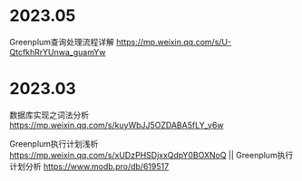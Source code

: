 
# 2023.05

Greenplum查询处理流程详解 https://mp.weixin.qq.com/s/U-QtcfkhRrYUnwa_guamYw

# 2023.03

数据库实现之词法分析 https://mp.weixin.qq.com/s/kuyWbJJ5OZDABA5fLY_y6w

Greenplum执行计划浅析 https://mp.weixin.qq.com/s/xUDzPHSDjxxQdpY0BOXNoQ || Greenplum执行计划分析 https://www.modb.pro/db/619517
